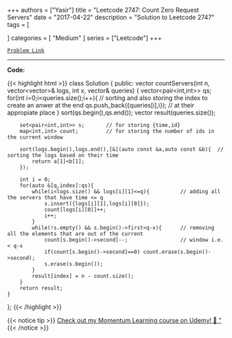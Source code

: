 
+++
authors = ["Yasir"]
title = "Leetcode 2747: Count Zero Request Servers"
date = "2017-04-22"
description = "Solution to Leetcode 2747"
tags = [
    
]
categories = [
    "Medium"
]
series = ["Leetcode"]
+++



[`Problem Link`](https://leetcode.com/problems/count-zero-request-servers/description/)

---

**Code:**

{{< highlight html >}}
class Solution {
public:
    vector<int> countServers(int n, vector<vector<int>>& logs, int x, vector<int>& queries) {
        vector<pair<int,int>> qs;
        for(int i=0;i<queries.size();i++){      // sorting and also storing the index to create an anwer at the end
            qs.push_back({queries[i],i});   // at their appropiate place
        }
        sort(qs.begin(),qs.end());
        vector<int> result(queries.size());

        set<pair<int,int>> s;       // for storing {time,id}
        map<int,int> count;         // for storing the number of ids in the current window
        
        sort(logs.begin(),logs.end(),[&](auto const &a,auto const &b){  // sorting the logs based on their time
            return a[1]<b[1];
        });         

        int i = 0;
        for(auto &[q,index]:qs){
            while(i<logs.size() && logs[i][1]<=q){          // adding all the servers that have time <= q
                s.insert({logs[i][1],logs[i][0]});          
                count[logs[i][0]]++;
                i++;
            }
            while(!s.empty() && s.begin()->first<q-x){      // removing all the elements that are out of the current 
                count[s.begin()->second]--;                 // window i.e. < q-x
                if(count[s.begin()->second]==0) count.erase(s.begin()->second);
                s.erase(s.begin());
            }
            result[index] = n - count.size();
        }
        return result;
    }
};
{{< /highlight >}}


{{< notice tip >}}
[Check out my Momentum Learning course on Udemy! 🚀 "](https://www.udemy.com/course/blind-75-the-data-structures-and-algorithms-essentials/)
{{< /notice >}}

